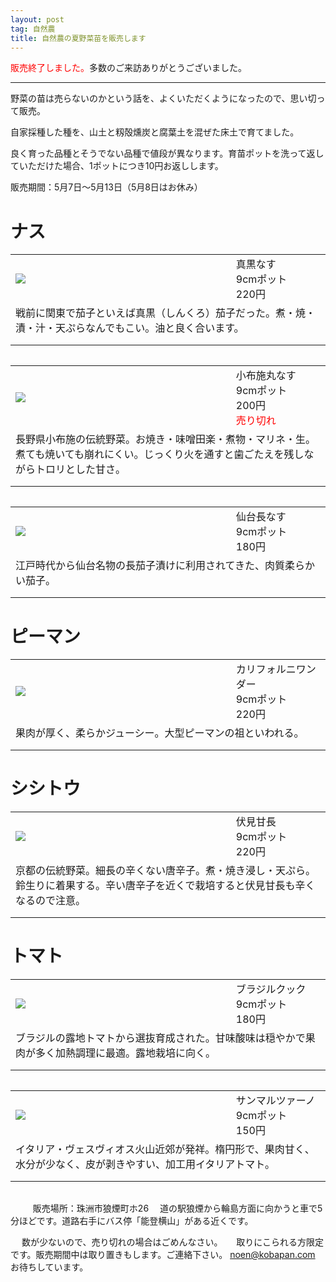 ```yaml
---
layout: post
tag: 自然農
title: 自然農の夏野菜苗を販売します
---
```

<span style="color:red;">販売終了しました。</span>多数のご来訪ありがとうございました。

---

野菜の苗は売らないのかという話を、よくいただくようになったので、思い切って販売。

自家採種した種を、山土と籾殻燻炭と腐葉土を混ぜた床土で育てました。

良く育った品種とそうでない品種で値段が異なります。育苗ポットを洗って返していただけた場合、1ポットにつき10円お返しします。

販売期間：5月7日〜5月13日（5月8日はお休み）

<style>table{width:100%;margin-bottom:2em;}td.sec{width:30%}td.details{padding-bottom:1em;}</style>
# ナス

<table><tr><td><img src="https://c2.staticflickr.com/8/7708/17387355122_737c64d44c.jpg"></td><td class="sec">真黒なす<br>9cmポット<br>220円</td><tr><td class="details" colspan="2">戦前に関東で茄子といえば真黒（しんくろ）茄子だった。煮・焼・漬・汁・天ぷらなんでもこい。油と良く合います。</td></tr></table>

<table><tr><td><img src="https://c1.staticflickr.com/9/8692/17201799250_b5b2df00e2.jpg"></td><td class="sec">小布施丸なす<br>9cmポット<br>200円<br><span style="color:red;">売り切れ</sapn></td><tr><td class="details" colspan="2">長野県小布施の伝統野菜。お焼き・味噌田楽・煮物・マリネ・生。煮ても焼いても崩れにくい。じっくり火を通すと歯ごたえを残しながらトロリとした甘さ。</td></tr></table>

<table><tr><td><img src="https://c2.staticflickr.com/6/5340/17363392786_390e3733bf.jpg"></td><td class="sec">仙台長なす<br>9cmポット<br>180円</td><tr><td class="details" colspan="2">江戸時代から仙台名物の長茄子漬けに利用されてきた、肉質柔らかい茄子。</td></tr></table>

# ピーマン

<table><tr><td><img src="https://c2.staticflickr.com/6/5341/17201763190_90d8cb42a3.jpg"></td><td class="sec">カリフォルニワンダー<br>9cmポット<br>220円</td><tr><td class="details" colspan="2">果肉が厚く、柔らかジューシー。大型ピーマンの祖といわれる。</td></tr></table>

# シシトウ

<table><tr><td><img src="https://c2.staticflickr.com/8/7728/17363419026_ae1d5d4cfa.jpg"></td><td class="sec">伏見甘長<br>9cmポット<br>220円</td><tr><td class="details" colspan="2">京都の伝統野菜。細長の辛くない唐辛子。煮・焼き浸し・天ぷら。鈴生りに着果する。辛い唐辛子を近くで栽培すると伏見甘長も辛くなるので注意。</td></tr></table>

# トマト

<table><tr><td><img src="https://c2.staticflickr.com/8/7783/17201572518_fd6e878e4f.jpg"></td><td class="sec">ブラジルクック<br>9cmポット<br>180円</td><tr><td class="details" colspan="2">ブラジルの露地トマトから選抜育成された。甘味酸味は穏やかで果肉が多く加熱調理に最適。露地栽培に向く。</td></tr></table>

<table><tr><td><img src="https://c1.staticflickr.com/9/8878/16766860164_2a1ea7b242.jpg"></td><td class="sec">サンマルツァーノ<br>9cmポット<br>150円</td><tr><td class="details" colspan="2">イタリア・ヴェスヴィオス火山近郊が発祥。楕円形で、果肉甘く、水分が少なく、皮が剥きやすい、加工用イタリアトマト。</td></tr></table>

　
　
販売場所：珠洲市狼煙町ホ26
　道の駅狼煙から輪島方面に向かうと車で5分ほどです。道路右手にバス停「能登横山」がある近くです。

　
数が少ないので、売り切れの場合はごめんなさい。
　
取りにこられる方限定です。販売期間中は取り置きもします。ご連絡下さい。
noen@kobapan.com
　
お待ちしています。


